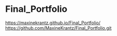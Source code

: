 # Final_Portfolio
https://maxinekrantz.github.io/Final_Portfolio/
https://github.com/MaxineKrantz/Final_Portfolio.git
